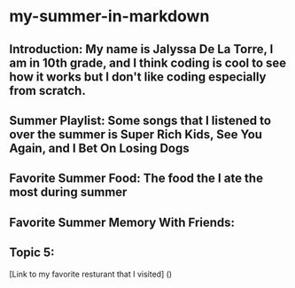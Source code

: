# my-summer-in-markdown
## Introduction: My name is Jalyssa De La Torre, I am in 10th grade, and I think coding is cool to see how it works but I don't like coding especially from scratch.

## Summer Playlist: Some songs that I listened to over the summer is Super Rich Kids, See You Again, and I Bet On Losing Dogs

## Favorite Summer Food: The food the I ate the most during summer 

## Favorite Summer Memory With Friends:

## Topic 5:

[Link to my favorite resturant that I visited] ()
